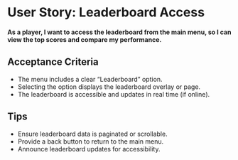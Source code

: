 # User Story: Leaderboard Access

**As a player, I want to access the leaderboard from the main menu, so I can view the top scores and compare my performance.**

## Acceptance Criteria
- The menu includes a clear “Leaderboard” option.
- Selecting the option displays the leaderboard overlay or page.
- The leaderboard is accessible and updates in real time (if online).

## Tips
- Ensure leaderboard data is paginated or scrollable.
- Provide a back button to return to the main menu.
- Announce leaderboard updates for accessibility.
